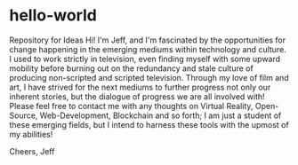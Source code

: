 # hello-world
Repository for Ideas
Hi! I'm Jeff, and I'm fascinated by the opportunities for change happening in the emerging mediums within technology and culture.  I used to work strictly in television, even finding myself with some upward mobility before burning out on the redundancy and stale culture of producing non-scripted and scripted television.   Through my love of film and art, I have strived for the next mediums to further progress not only our inherent stories, but the dialogue of progress we are all involved with!  Please feel free to contact me with any thoughts on Virtual Reality, Open-Source, Web-Development, Blockchain and so forth; I am just a student of these emerging fields, but I intend to harness these tools with the upmost of my abilities!

Cheers,
Jeff
